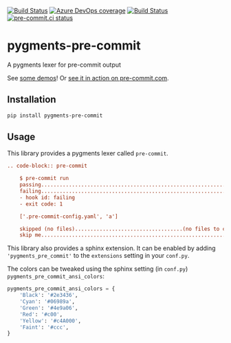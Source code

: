 [![Build Status](https://dev.azure.com/asottile/asottile/_apis/build/status/asottile.pygments-pre-commit?branchName=main)](https://dev.azure.com/asottile/asottile/_build/latest?definitionId=46&branchName=main)
[![Azure DevOps coverage](https://img.shields.io/azure-devops/coverage/asottile/asottile/46/main.svg)](https://dev.azure.com/asottile/asottile/_build/latest?definitionId=46&branchName=main)
[![Build Status](https://github.com/asottile/pygments-pre-commit/workflows/deploy/badge.svg)](https://github.com/asottile/pygments-pre-commit/actions)
[![pre-commit.ci status](https://results.pre-commit.ci/badge/github/asottile/pygments-pre-commit/main.svg)](https://results.pre-commit.ci/latest/github/asottile/pygments-pre-commit/main)

pygments-pre-commit
===================

A pygments lexer for pre-commit output

See [some demos](https://asottile.github.io/pygments-pre-commit)!
Or [see it in action on pre-commit.com](https://pre-commit.com/#usage).

## Installation

```bash
pip install pygments-pre-commit
```

## Usage

This library provides a pygments lexer called `pre-commit`.

```rst
.. code-block:: pre-commit

    $ pre-commit run
    passing..................................................................Passed
    failing..................................................................Failed
    - hook id: failing
    - exit code: 1

    ['.pre-commit-config.yaml', 'a']

    skipped (no files)...................................(no files to check)Skipped
    skip me.................................................................Skipped
```

This library also provides a sphinx extension.  It can be enabled by adding
`'pygments_pre_commit'` to the `extensions` setting in your `conf.py`.

The colors can be tweaked using the sphinx setting (in `conf.py`)
`pygments_pre_commit_ansi_colors`:

```python
pygments_pre_commit_ansi_colors = {
    'Black': '#2e3436',
    'Cyan': '#06989a',
    'Green': '#4e9a06',
    'Red': '#c00',
    'Yellow': '#c4A000',
    'Faint': '#ccc',
}
```
